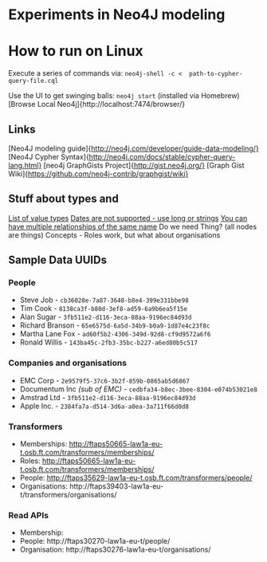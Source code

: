 
# Experiments in Neo4J modeling


# How to run on Linux
Execute a series of commands via:
`neo4j-shell -c <  path-to-cypher-query-file.cql`

Use the UI to get swinging balls:
`neo4j start` (installed via Homebrew)
[Browse Local Neo4j]{http://localhost:7474/browser/}


## Links
[Neo4J modeling guide]{http://neo4j.com/developer/guide-data-modeling/}
[Neo4J Cypher Syntax]{http://neo4j.com/docs/stable/cypher-query-lang.html}
[neo4j GraphGists Project]{http://gist.neo4j.org/}
[Graph Gist Wiki]{https://github.com/neo4j-contrib/graphgist/wiki}


## Stuff about types and
[List of value types](http://neo4j.com/docs/stable/property-values-detailed.html)
[Dates are not supported - use long or strings](http://stackoverflow.com/questions/21643896/neo4j-date-data-types)
[You can have multiple relationships of the same name](http://stackoverflow.com/questions/7601346/multiple-relationships-of-the-same-type-but-with-different-properties-between-th)
Do we need Thing? (all nodes are things)
Concepts - Roles work, but what about organisations

## Sample Data UUIDs
### People
* Steve Job - `cb36028e-7a87-3648-b8e4-399e331bbe98`
* Tim Cook - `8138ca3f-b80d-3ef8-ad59-6a9b6ea5f15e`
* Alan Sugar - `3fb511e2-d116-3eca-88aa-9196ec84d93d`
* Richard Branson - `65e6575d-6a5d-34b9-b0a9-1d87e4c23f8c`
* Martha Lane Fox - `ad60f5b2-4306-349d-92d8-cf9d9572a6f6`
* Ronald Willis - `143ba45c-2fb3-35bc-b227-a6ed80b5c517`

### Companies and organisations
* EMC Corp - `2e9579f5-37c6-3b2f-859b-0865ab5d6867`
* Documentum Inc _(sub of EMC)_ - `cedbfa34-b8ec-3bee-8304-e074b53021e8`
* Amstrad Ltd - `3fb511e2-d116-3eca-88aa-9196ec84d93d`
* Apple Inc. - `2384fa7a-d514-3d6a-a0ea-3a711f66d0d8`

### Transformers
* Memberships: http://ftaps50665-law1a-eu-t.osb.ft.com/transformers/memberships/
* Roles: http://ftaps50665-law1a-eu-t.osb.ft.com/transformers/memberships/
* People: http://ftaps35629-law1a-eu-t.osb.ft.com/transformers/people/
* Organisations: http://ftaps39403-law1a-eu-t/transformers/organisations/

### Read APIs
* Membership:
* People: http://ftaps30270-law1a-eu-t/people/
* Organisation: http://ftaps30276-law1a-eu-t/organisations/
